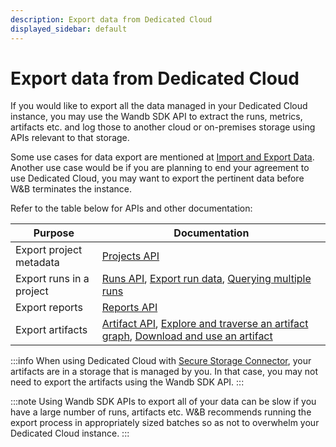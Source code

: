 ```yaml
---
description: Export data from Dedicated Cloud
displayed_sidebar: default
---
```


# Export data from Dedicated Cloud

If you would like to export all the data managed in your Dedicated Cloud instance, you may use the Wandb SDK API to extract the runs, metrics, artifacts etc. and log those to another cloud or on-premises storage using APIs relevant to that storage. 

Some use cases for data export are mentioned at [Import and Export Data](../track/public-api-guide#export-data). Another use case would be if you are planning to end your agreement to use Dedicated Cloud, you may want to export the pertinent data before W&B terminates the instance.

Refer to the table below for APIs and other documentation:

| Purpose | Documentation |
|---------|---------------|
| Export project metadata | [Projects API](../../ref/python/public-api/api#projects) |
| Export runs in a project | [Runs API](../../ref/python/public-api/api#runs), [Export run data](../track/public-api-guide#export-run-data), [Querying multiple runs](../track/public-api-guide#querying-multiple-runs) |
| Export reports | [Reports API](../../ref/python/public-api/api#reports) |
| Export artifacts | [Artifact API](../../ref/python/public-api/api#artifact), [Explore and traverse an artifact graph](../artifacts/explore-and-traverse-an-artifact-graph#traverse-an-artifact-programmatically), [Download and use an artifact](../artifacts/download-and-use-an-artifact#download-and-use-an-artifact-stored-on-wb) |

:::info
When using Dedicated Cloud with [Secure Storage Connector](./secure-storage-connector), your artifacts are in a storage that is managed by you. In that case, you may not need to export the artifacts using the Wandb SDK API.
:::

:::note
Using Wandb SDK APIs to export all of your data can be slow if you have a large number of runs, artifacts etc. W&B recommends running the export process in appropriately sized batches so as not to overwhelm your Dedicated Cloud instance.
:::